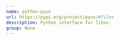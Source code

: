 ```yaml
---
name: python-pyuv
url: https://pypi.org/project/pyuv/#files
description: Python interface for libuv.
group: None
---
```

